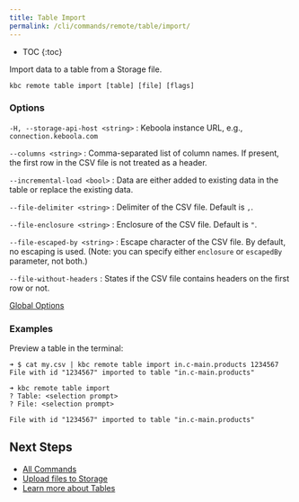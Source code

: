 ```yaml
---
title: Table Import
permalink: /cli/commands/remote/table/import/
---
```


* TOC
{:toc}

Import data to a table from a Storage file. 

```
kbc remote table import [table] [file] [flags]
```

### Options

`-H, --storage-api-host <string>`
: Keboola instance URL, e.g., `connection.keboola.com`

`--columns <string>`
: Comma-separated list of column names. If present, the first row in the CSV file is not treated as a header.

`--incremental-load <bool>`
: Data are either added to existing data in the table or replace the existing data.

`--file-delimiter <string>`
: Delimiter of the CSV file. Default is `,`.

`--file-enclosure <string>`
: Enclosure of the CSV file. Default is `"`.

`--file-escaped-by <string>`
: Escape character of the CSV file. By default, no escaping is used. (Note: you can specify either `enclosure` or `escapedBy` parameter, not both.)

`--file-without-headers`
: States if the CSV file contains headers on the first row or not.

[Global Options](/cli/commands/#global-options)

### Examples

Preview a table in the terminal:
```
➜ $ cat my.csv | kbc remote table import in.c-main.products 1234567
File with id "1234567" imported to table "in.c-main.products"
```

```
➜ kbc remote table import
? Table: <selection prompt>
? File: <selection prompt>

File with id "1234567" imported to table "in.c-main.products"
```

## Next Steps

- [All Commands](/cli/commands/)
- [Upload files to Storage](/cli/commands/remote/file/upload/)
- [Learn more about Tables](https://help.keboola.com/storage/tables/)
